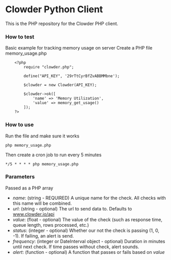# Clowder Python Client

This is the PHP repository for the Clowder PHP client.

### How to test

Basic example for tracking memory usage on server
Create a PHP file memory_usage.php

```
	<?php
		require "clowder.php";

		define("API_KEY", '29rTtCyrBfZvABBMMbne');

		$clowder = new Clowder(API_KEY);
		
		$clowder->ok([
			'name' => 'Memory Utilization',
			'value' => memory_get_usage()
		]);
	?>
```

### How to use

Run the file and make sure it works

```
php memory_usage.php
```

Then create a cron job to run every 5 minutes

```
*/5 * * * * php memory_usage.php
```

### Parameters

Passed as a PHP array

- *name*: (string - REQUIRED) A unique name for the check. All checks with this name will be combined.
- *url*: (string - optional) The url to send data to. Defaults to www.clowder.io/api
- *value*: (float - optional) The value of the check (such as response time, queue length, rows processed, etc.)
- *status*: (integer - optional) Whether our not the check is passing (1, 0, -1). If failing, an alert is send.
- *frequency*: (integer or DateInterval object - optional) Duration in minutes until next check. If time passes without check, alert sounds.
- *alert*: (function - optional) A function that passes or fails based on *value*

